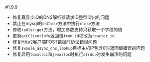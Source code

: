 #1.9.9

* 修复真异步IO的DNS解析器请求ID整型溢出的问题
* 禁止在mysql的`onClose`方法中执行`close`方法
* 修改`table::get`方法，增加参数支持只获取一个字段的值
* 更新`getClientInfo`返回值`from_id`项改为`reactor_id`
* 修复Http2客户端POST数据时协议错误问题
* 修复`swoole_async_dns_lookup`目标主机IP包含0时返回值错误的问题
* 修复启用`tcmalloc`和`jemalloc`时执行`strdup`时发生崩溃的问题
